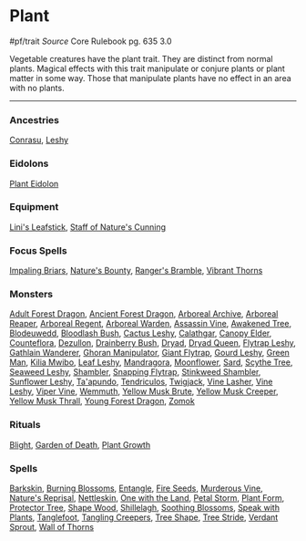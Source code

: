 # Plant
#pf/trait 
*Source* Core Rulebook pg. 635 3.0

Vegetable creatures have the plant trait. They are distinct from normal plants. Magical effects with this trait manipulate or conjure plants or plant matter in some way. Those that manipulate plants have no effect in an area with no plants.

---

### Ancestries
[Conrasu](Conrasu), [Leshy](Leshy)

### Eidolons
[Plant Eidolon](../Bestiary/Companions/Eidolons/Plant%20Eidolon.md)

### Equipment
[Lini's Leafstick](Lini's%20Leafstick), [Staff of Nature's Cunning](Staff%20of%20Nature's%20Cunning)

### Focus Spells
[Impaling Briars](../Magic/Focus%20Spells/Level%208/Impaling%20Briars.md), [Nature's Bounty](../Magic/Focus%20Spells/Level%204/Nature's%20Bounty.md), [Ranger's Bramble](../Magic/Focus%20Spells/Level%203/Ranger's%20Bramble.md), [Vibrant Thorns](../Magic/Focus%20Spells/Level%201/Vibrant%20Thorns.md)

### Monsters
[Adult Forest Dragon](Adult%20Forest%20Dragon), [Ancient Forest Dragon](Ancient%20Forest%20Dragon), [Arboreal Archive](Arboreal%20Archive), [Arboreal Reaper](Arboreal%20Reaper), [Arboreal Regent](Arboreal%20Regent), [Arboreal Warden](Arboreal%20Warden), [Assassin Vine](Assassin%20Vine), [Awakened Tree](Awakened%20Tree), [Blodeuwedd](Blodeuwedd), [Bloodlash Bush](Bloodlash%20Bush), [Cactus Leshy](Cactus%20Leshy), [Calathgar](Calathgar), [Canopy Elder](Canopy%20Elder), [Counteflora](Counteflora), [Dezullon](Dezullon), [Drainberry Bush](Drainberry%20Bush), [Dryad](Dryad), [Dryad Queen](Dryad%20Queen), [Flytrap Leshy](Flytrap%20Leshy), [Gathlain Wanderer](Gathlain%20Wanderer), [Ghoran Manipulator](Ghoran%20Manipulator), [Giant Flytrap](Giant%20Flytrap), [Gourd Leshy](Gourd%20Leshy), [Green Man](Green%20Man), [Kilia Mwibo](Kilia%20Mwibo), [Leaf Leshy](Leaf%20Leshy), [Mandragora](Mandragora), [Moonflower](Moonflower), [Sard](Sard), [Scythe Tree](Scythe%20Tree), [Seaweed Leshy](Seaweed%20Leshy), [Shambler](Shambler), [Snapping Flytrap](Snapping%20Flytrap), [Stinkweed Shambler](Stinkweed%20Shambler), [Sunflower Leshy](Sunflower%20Leshy), [Ta'apundo](Ta'apundo), [Tendriculos](Tendriculos), [Twigjack](Twigjack), [Vine Lasher](Vine%20Lasher), [Vine Leshy](Vine%20Leshy), [Viper Vine](Viper%20Vine), [Wemmuth](Wemmuth), [Yellow Musk Brute](Yellow%20Musk%20Brute), [Yellow Musk Creeper](Yellow%20Musk%20Creeper), [Yellow Musk Thrall](Yellow%20Musk%20Thrall), [Young Forest Dragon](Young%20Forest%20Dragon), [Zomok](Zomok)

### Rituals
[Blight](../Magic/Rituals/Level%204/Blight.md), [Garden of Death](../Magic/Rituals/Level%204/Garden%20of%20Death.md), [Plant Growth](../Magic/Rituals/Level%204/Plant%20Growth.md)

### Spells
[Barkskin](../Magic/Spells/Level%202/Barkskin.md), [Burning Blossoms](../Magic/Spells/Level%208/Burning%20Blossoms.md), [Entangle](../Magic/Spells/Level%202/Entangle.md), [Fire Seeds](../Magic/Spells/Level%206/Fire%20Seeds.md), [Murderous Vine](../Magic/Spells/Level%204/Murderous%20Vine.md), [Nature's Reprisal](../Magic/Spells/Level%206/Nature's%20Reprisal.md), [Nettleskin](../Magic/Spells/Level%201/Nettleskin.md), [One with the Land](../Magic/Spells/Level%209/One%20with%20the%20Land.md), [Petal Storm](../Magic/Spells/Level%204/Petal%20Storm.md), [Plant Form](../Magic/Spells/Level%205/Plant%20Form.md), [Protector Tree](../Magic/Spells/Level%201/Protector%20Tree.md), [Shape Wood](../Magic/Spells/Level%202/Shape%20Wood.md), [Shillelagh](../Magic/Spells/Level%201/Shillelagh.md), [Soothing Blossoms](../Magic/Spells/Level%203/Soothing%20Blossoms.md), [Speak with Plants](../Magic/Spells/Level%204/Speak%20with%20Plants.md), [Tanglefoot](../Magic/Spells/Cantrips/Tanglefoot.md), [Tangling Creepers](../Magic/Spells/Level%206/Tangling%20Creepers.md), [Tree Shape](../Magic/Spells/Level%202/Tree%20Shape.md), [Tree Stride](../Magic/Spells/Level%205/Tree%20Stride.md), [Verdant Sprout](../Magic/Spells/Level%201/Verdant%20Sprout.md), [Wall of Thorns](../Magic/Spells/Level%203/Wall%20of%20Thorns.md)
